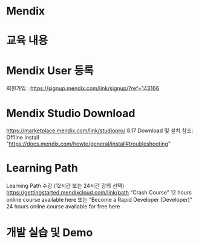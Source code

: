 # Mendix
# 교육 내용


# Mendix User 등록
  회원가입 : https://signup.mendix.com/link/signup/?ref=143166

# Mendix Studio Download
  https://marketplace.mendix.com/link/studiopro/
  8.17 Download 및 설치
  참조: Offline Install
  "https://docs.mendix.com/howto/general/install#troubleshooting"
 
# Learning Path
  Learning Path 수강 (12시간 또는 24시간 강의 선택)
	https://gettingstarted.mendixcloud.com/link/path
	“Crash Course” 12 hours online course available here
	또는 “Become a Rapid Developer (Developer)” 24 hours online course available for free here
  
# 개발 실습 및 Demo

#

#

